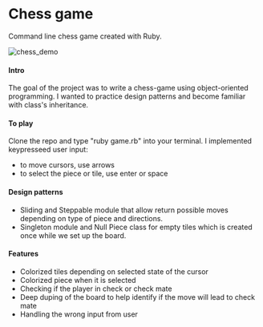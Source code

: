 # Chess game

Command line chess game created with Ruby.


![chess_demo](https://user-images.githubusercontent.com/94113384/200244723-82f88264-3c4f-4413-96bc-ebe0f9cd938b.gif)

#### Intro
The goal of the project was to write a chess-game using object-oriented programming. I wanted to practice design patterns and become familiar with class's inheritance.

#### To play
Clone the repo and type "ruby game.rb" into your terminal.
I implemented keypresseed user input: 
* to move cursors, use arrows
* to select the piece or tile, use enter or space

#### Design patterns
*  Sliding and Steppable module that allow return possible moves depending on type of piece and directions. 
*  Singleton module and Null Piece class for empty tiles which is created once while we set up the board. 

#### Features
*  Colorized tiles depending on selected state of the cursor
*  Colorized piece when it is selected
*  Checking if the player in check or check mate 
*  Deep duping of the board to help identify if the move will lead to check mate
* Handling the wrong input from user



